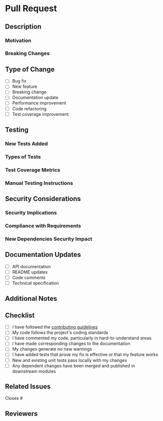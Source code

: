 # Pull Request

## Description
<!-- Provide a clear and concise description of the changes in this PR. -->

### Motivation
<!-- Explain the reasoning behind these changes. -->

### Breaking Changes
<!-- List any breaking changes and their impact, if applicable. -->

## Type of Change
<!-- Please check the relevant options. -->

- [ ] Bug fix
- [ ] New feature
- [ ] Breaking change
- [ ] Documentation update
- [ ] Performance improvement
- [ ] Code refactoring
- [ ] Test coverage improvement

## Testing
<!-- Describe the testing you've done for these changes. -->

### New Tests Added
<!-- List any new tests added for this change. -->

### Types of Tests
<!-- Specify the types of tests run (e.g., unit, integration, e2e). -->

### Test Coverage Metrics
<!-- Provide information on test coverage, if applicable. -->

### Manual Testing Instructions
<!-- If applicable, provide steps for manual testing. -->

## Security Considerations
<!-- Address any security implications of this change. -->

### Security Implications
<!-- Describe any security impacts of this change. -->

### Compliance with Requirements
<!-- Confirm compliance with security requirements. -->

### New Dependencies Security Impact
<!-- If new dependencies are added, discuss their security impact. -->

## Documentation Updates
<!-- Check all that apply and provide links or descriptions. -->

- [ ] API documentation
- [ ] README updates
- [ ] Code comments
- [ ] Technical specification

## Additional Notes
<!-- Any other information that is important for this PR. -->

## Checklist
<!-- Ensure all items are completed before submitting the PR. -->

- [ ] I have followed the [contributing guidelines](CONTRIBUTING.md)
- [ ] My code follows the project's coding standards
- [ ] I have commented my code, particularly in hard-to-understand areas
- [ ] I have made corresponding changes to the documentation
- [ ] My changes generate no new warnings
- [ ] I have added tests that prove my fix is effective or that my feature works
- [ ] New and existing unit tests pass locally with my changes
- [ ] Any dependent changes have been merged and published in downstream modules

## Related Issues
<!-- Link any related issues here. -->

Closes #

## Reviewers
<!-- @mention specific team members or individuals for review. -->